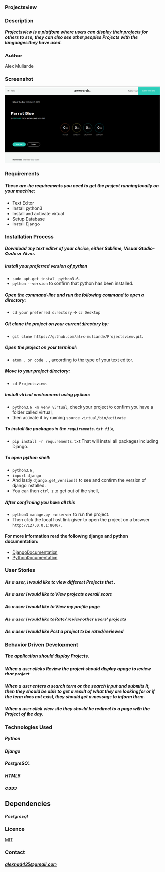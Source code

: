 ### Projectsview
### Description
##### Projectsview is a platform where users can display their projects for others to see, they can also  see other peoples Projects with the languages they have used. 
### Author
Alex Muliande


### Screenshot
<img src="https://github.com/alex-muliande/projectsview/blob/master/Screenshot%20from%202019-10-25%2016-39-15.png" width="1000">

### Requirements
##### These are the requirements you need to get the project running locally on your machine:
  - Text Editor
  - Install python3
  - Install and activate virtual
  - Setup Database
  - Install Django

### Installation Process
##### Download any text editor of your choice, either Sublime, Visual-Studio-Code or Atom.
##### Install your preferred version of python
  - ```sudo apt-get install python3.6```.
  - ```python --version``` to confirm that python has been installed.
##### Open the command-line and run the following command to open a directory:
  - ```cd your preferred directory``` => ```cd Desktop```
##### Git clone the project on your current directory by:
  - ```git clone https://github.com/alex-muliande/Projectsview.git```.
##### Open the project on your terminal:
  - ```atom . or code .``` , according to the type of your text editor.
##### Move to your project directory:
  - ```cd Projectsview```.
##### Install virtual environment using python:
  - ```python3.6 -m venv virtual```, check your project to confirm you have a folder called virtual,
  - then activate it by running ```source virtual/bin/activate```
##### To install the packages in the ```requirements.txt file```,
  - ```pip install -r requirements.txt```  That will install all packages including Django.
##### To open python shell:
  - ```python3.6``` ,
  - ```import django```
  - And lastly ```django.get_version()``` to see and confirm the version of django installed.
  - You can then ```ctrl z``` to get out of the shell,
##### After confirming you have all this
  - ```python3 manage.py runserver``` to run the project.
  - Then click the local host link given to open the project on a browser ```http://127.0.0.1:8000/```.


#### For more information read the following django and python documentation:
  - [DjangoDocumentation](https://docs.djangoproject.com/en/1.11/intro/install/)
  - [PythonDocumentation](https://www.python.org/doc/)


### User Stories
##### As a user, I would like to view different Projects that .
##### As a user I would like to View projects overall score
##### As a user I would like to View my profile page
##### As a user I would like to Rate/ review other users' projects
##### As a user I would like Post a project to be rated/reviewed


### Behavior Driven Development
##### The application should display Projects.
##### When a user clicks Review the  project should display apage to review that project.
##### When a user enters a search term on the search input and submits it, then they should be able to get a result of what they are looking for or if the term does not exist, they should get a message to inform them.
##### When a user click view site they should be redirect to a page with the Project of the day.

### Technologies Used
##### Python
##### Django
##### PostgreSQL
##### HTML5
##### CSS3

## Dependencies
##### Postgresql

### Licence
[MIT](LICENSE)

### Contact
##### alexnad425@gmail.com